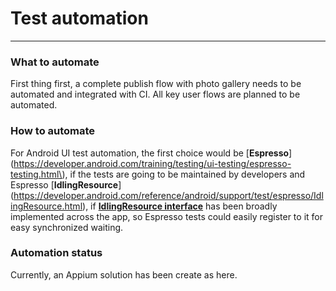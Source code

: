 # Test automation

---

### What to automate

First thing first, a complete publish flow with photo gallery needs to be automated and integrated with CI. All key user flows are planned to be automated.

### How to automate

For Android UI test automation, the first choice would be [**Espresso**](https://developer.android.com/training/testing/ui-testing/espresso-testing.html\), if the tests are going to be maintained by developers and Espresso [**IdlingResource**]\(https://developer.android.com/reference/android/support/test/espresso/IdlingResource.html), if [**IdlingResource interface**](https://developer.android.com/reference/android/support/test/espresso/IdlingResource.html) has been broadly implemented across the app, so Espresso tests could easily register to it for easy synchronized waiting.

### Automation status

Currently, an Appium solution has been create as here.


